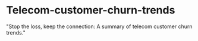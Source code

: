 # Telecom-customer-churn-trends
"Stop the loss, keep the connection: A summary of telecom customer churn trends."

